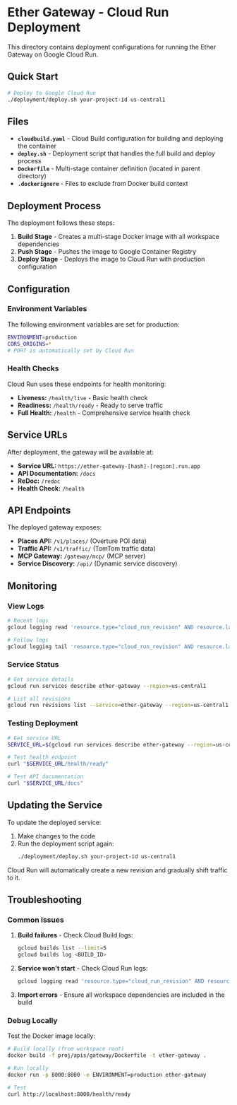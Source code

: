 # Ether Gateway - Cloud Run Deployment

This directory contains deployment configurations for running the Ether Gateway on Google Cloud Run.

## Quick Start

```bash
# Deploy to Google Cloud Run
./deployment/deploy.sh your-project-id us-central1
```

## Files

- **`cloudbuild.yaml`** - Cloud Build configuration for building and deploying the container
- **`deploy.sh`** - Deployment script that handles the full build and deploy process
- **`Dockerfile`** - Multi-stage container definition (located in parent directory)
- **`.dockerignore`** - Files to exclude from Docker build context

## Deployment Process

The deployment follows these steps:

1. **Build Stage** - Creates a multi-stage Docker image with all workspace dependencies
2. **Push Stage** - Pushes the image to Google Container Registry
3. **Deploy Stage** - Deploys the image to Cloud Run with production configuration

## Configuration

### Environment Variables

The following environment variables are set for production:

```bash
ENVIRONMENT=production
CORS_ORIGINS=*
# PORT is automatically set by Cloud Run
```

### Health Checks

Cloud Run uses these endpoints for health monitoring:

- **Liveness:** `/health/live` - Basic health check
- **Readiness:** `/health/ready` - Ready to serve traffic
- **Full Health:** `/health` - Comprehensive service health check

## Service URLs

After deployment, the gateway will be available at:

- **Service URL:** `https://ether-gateway-[hash]-[region].run.app`
- **API Documentation:** `/docs`
- **ReDoc:** `/redoc`
- **Health Check:** `/health`

## API Endpoints

The deployed gateway exposes:

- **Places API:** `/v1/places/` (Overture POI data)
- **Traffic API:** `/v1/traffic/` (TomTom traffic data)
- **MCP Gateway:** `/gateway/mcp/` (MCP server)
- **Service Discovery:** `/api/` (Dynamic service discovery)

## Monitoring

### View Logs

```bash
# Recent logs
gcloud logging read 'resource.type="cloud_run_revision" AND resource.labels.service_name="ether-gateway"' --limit=50

# Follow logs
gcloud logging tail 'resource.type="cloud_run_revision" AND resource.labels.service_name="ether-gateway"'
```

### Service Status

```bash
# Get service details
gcloud run services describe ether-gateway --region=us-central1

# List all revisions
gcloud run revisions list --service=ether-gateway --region=us-central1
```

### Testing Deployment

```bash
# Get service URL
SERVICE_URL=$(gcloud run services describe ether-gateway --region=us-central1 --format="value(status.url)")

# Test health endpoint
curl "$SERVICE_URL/health/ready"

# Test API documentation
curl "$SERVICE_URL/docs"
```

## Updating the Service

To update the deployed service:

1. Make changes to the code
2. Run the deployment script again:
   ```bash
   ./deployment/deploy.sh your-project-id us-central1
   ```

Cloud Run will automatically create a new revision and gradually shift traffic to it.

## Troubleshooting

### Common Issues

1. **Build failures** - Check Cloud Build logs:
   ```bash
   gcloud builds list --limit=5
   gcloud builds log <BUILD_ID>
   ```

2. **Service won't start** - Check Cloud Run logs:
   ```bash
   gcloud logging read 'resource.type="cloud_run_revision" AND resource.labels.service_name="ether-gateway"' --limit=20
   ```

3. **Import errors** - Ensure all workspace dependencies are included in the build

### Debug Locally

Test the Docker image locally:

```bash
# Build locally (from workspace root)
docker build -f proj/apis/gateway/Dockerfile -t ether-gateway .

# Run locally
docker run -p 8000:8000 -e ENVIRONMENT=production ether-gateway

# Test
curl http://localhost:8000/health/ready
```
